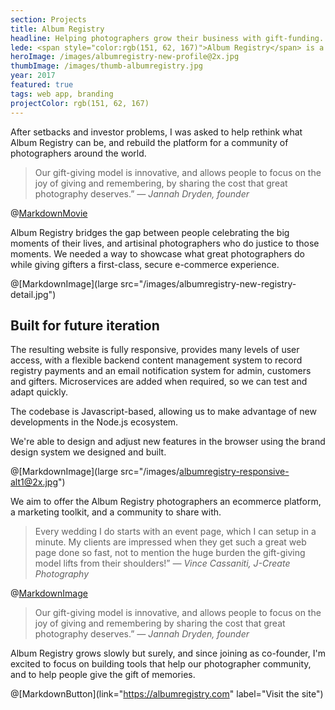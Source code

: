 ```yaml
---
section: Projects
title: Album Registry
headline: Helping photographers grow their business with gift-funding.
lede: <span style="color:rgb(151, 62, 167)">Album Registry</span> is a gift-giving platform for anyone to gift beautiful pro photography.
heroImage: /images/albumregistry-new-profile@2x.jpg
thumbImage: /images/thumb-albumregistry.jpg
year: 2017
featured: true
tags: web app, branding
projectColor: rgb(151, 62, 167)
---
```


After setbacks and investor problems, I was asked to help rethink what Album Registry can
be, and rebuild the platform for a community of photographers around the world.

> Our gift-giving model is innovative, and allows people to focus on the joy of giving and
> remembering, by sharing the cost that great photography deserves.” _— Jannah Dryden,
> founder_

@[MarkdownMovie](src="/images/albumregistry-block-registries.mp4")

Album Registry bridges the gap between people celebrating the big moments of their lives,
and artisinal photographers who do justice to those moments. We needed a way to showcase
what great photographers do while giving gifters a first-class, secure e-commerce
experience.

@[MarkdownImage](large src="/images/albumregistry-new-registry-detail.jpg")

## Built for future iteration

The resulting website is fully responsive, provides many levels of user access, with a
flexible backend content management system to record registry payments and an email
notification system for admin, customers and gifters. Microservices are added when
required, so we can test and adapt quickly.

The codebase is Javascript-based, allowing us to make advantage of new developments in the
Node.js ecosystem.

We're able to design and adjust new features in the browser using the brand design system
we designed and built.

@[MarkdownImage](large src="/images/albumregistry-responsive-alt1@2x.jpg")

We aim to offer the Album Registry photographers an ecommerce platform, a marketing
toolkit, and a community to share with.

> Every wedding I do starts with an event page, which I can setup in a minute. My clients
> are impressed when they get such a great web page done so fast, not to mention the huge
> burden the gift-giving model lifts from their shoulders!” _— Vince Cassaniti, J-Create
> Photography_

@[MarkdownImage](src="/images/albumregistry-moment.jpg")

> Our gift-giving model is innovative, and allows people to focus on the joy of giving and
> remembering by sharing the cost that great photography deserves.” _— Jannah Dryden,
> founder_

Album Registry grows slowly but surely, and since joining as co-founder, I'm excited to
focus on building tools that help our photographer community, and to help people give the
gift of memories.

@[MarkdownButton](link="https://albumregistry.com" label="Visit the site")
